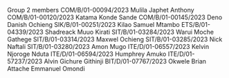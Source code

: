 Group 2 members
COM/B/01-00094/2023	Mulila Japhet Anthony
COM/B/01-00120/2023	Katama Konde Sande
COM/B/01-00145/2023	Deno Danish Ochieng
SIK/B/01-00251/2023	Kilao Samuel Mtambo
ETS/B/01-04339/2023	Shadreack Muuo Kirati
SIT/B/01-03284/2023	Warui Moche Gathege
SIT/B/01-03314/2023	Maxwel Ochieng
SIT/B/01-03285/2023  Nick Naftali
SIT/B/01-03280/2023	Amon Mugo
ITE/D/01-06557/2023	Kelvin Njoroge Nduta
ITE/D/01-06594/2023	Humphrey Amuko
ITE/D/01-57237/2023	Alvin Gichure Githinji
BIT/D/01-07767/2023	Okwele Brian
Attache	Emmanuel Omondi

